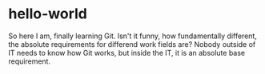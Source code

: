 # hello-world

So here I am, finally learning Git.
Isn't it funny, how fundamentally different, the absolute requirements for differend work fields are?
Nobody outside of IT needs to know how Git works, but inside the IT, it is an absolute base requirement.
